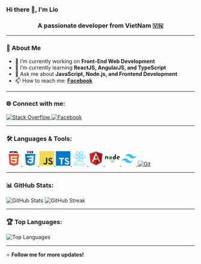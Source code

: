 ### Hi there 👋, I'm Lio  
<h3 align="center">A passionate developer from VietNam 🇻🇳</h3>  

---

### 🚀 About Me  
- 🔭 I’m currently working on **Front-End Web Development**  
- 🌱 I’m currently learning **ReactJS, AngularJS, and TypeScript**  
- 💬 Ask me about **JavaScript, Node.js, and Frontend Development**  
- 📫 How to reach me: **[Facebook](https://www.fb.com/g.bao1208)**  

---

### 🌐 Connect with me:  
<p align="left">
<a href="https://stackoverflow.com/users/21556013" target="blank">
  <img align="center" src="https://cdn.jsdelivr.net/npm/simple-icons@3.13.0/icons/stackoverflow.svg" alt="Stack Overflow" height="30" width="40" />
</a>
<a href="https://www.fb.com/g.bao1208" target="blank">
  <img align="center" color="blue" src="https://cdn.jsdelivr.net/npm/simple-icons@3.13.0/icons/facebook.svg" alt="Facebook" height="30" width="40" />
</a>
</p>

---

### 🛠️ Languages & Tools:  
<p align="left">
  <a href="https://developer.mozilla.org/en-US/docs/Web/HTML/" target="_blank">
    <img src="https://raw.githubusercontent.com/devicons/devicon/master/icons/html5/html5-original-wordmark.svg" alt="HTML5" width="40" height="40"/>
  </a>
  <a href="https://www.w3.org/Style/CSS/" target="_blank">
    <img src="https://raw.githubusercontent.com/devicons/devicon/master/icons/css3/css3-original-wordmark.svg" alt="CSS3" width="40" height="40"/>
  </a>
  <a href="https://developer.mozilla.org/en-US/docs/Web/JavaScript" target="_blank">
    <img src="https://raw.githubusercontent.com/devicons/devicon/master/icons/javascript/javascript-original.svg" alt="JavaScript" width="40" height="40"/>
  </a>
  <a href="https://www.typescriptlang.org/" target="_blank">
    <img src="https://raw.githubusercontent.com/devicons/devicon/master/icons/typescript/typescript-original.svg" alt="TypeScript" width="40" height="40"/>
  </a>
  <a href="https://react.dev/" target="_blank">
    <img src="https://raw.githubusercontent.com/devicons/devicon/master/icons/react/react-original-wordmark.svg" alt="ReactJS" width="40" height="40"/>
  </a>
  <a href="https://angular.io/" target="_blank">
    <img src="https://raw.githubusercontent.com/devicons/devicon/master/icons/angularjs/angularjs-original.svg" alt="AngularJS" width="40" height="40"/>
  </a>
  <a href="https://nodejs.org/" target="_blank">
    <img src="https://raw.githubusercontent.com/devicons/devicon/master/icons/nodejs/nodejs-original-wordmark.svg" alt="Node.js" width="40" height="40"/>
  </a>
  <a href="https://tailwindcss.com/" target="_blank">
    <img src="https://raw.githubusercontent.com/devicons/devicon/master/icons/tailwindcss/tailwindcss-plain.svg" alt="Tailwind CSS" width="40" height="40"/>
  </a>
  <a href="https://git-scm.com/" target="_blank">
    <img src="https://www.vectorlogo.zone/logos/git-scm/git-scm-icon.svg" alt="Git" width="40" height="40"/>
  </a>
</p>

---

### 📊 GitHub Stats:  
<p align="left">
  <img src="https://github-readme-stats.vercel.app/api?username=Blion00&show_icons=true&theme=tokyonight" alt="GitHub Stats"/>
  <img src="https://github-readme-streak-stats.herokuapp.com/?user=Blion00&theme=tokyonight" alt="GitHub Streak"/>
</p>

---

### 🏆 Top Languages:  
<p align="left">
  <img src="https://github-readme-stats.vercel.app/api/top-langs/?username=Blion00&layout=compact&theme=tokyonight" alt="Top Languages"/>
</p>

---

⭐ **Follow me for more updates!**  
